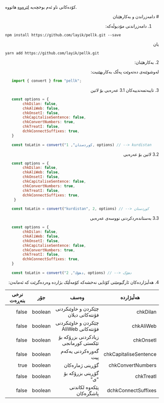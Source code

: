 کۆدەکانی ناو ئەم بوخچەیە [لێرەوە](https://kurdinus.com/pellk/) هاتووە.

<div dir="rtl">	
# دامەزراندن و بەکارهێنان

1. دامەزراندنی مۆدیوڵەکە:
</div>

`npm install https://github.com/layik/pellk.git --save`

<div dir="rtl">
   یان
</div>

`yarn add https://github.com/layik/pellk.git `

<div dir="rtl">
2. بەکارهێنان:

   لەوشوێنەی دەتەوێت پەڵک بەکاربهێنیت:
</div>

```javascript
   import { convert } from "pellk";
```

<div dir="rtl">
3. تایبەتمەندییەکان
3.1 عەرەبی بۆ لاتین
</div>

```javascript
   const options = {
		chkDilan: false,
		chkAliWeb: false,
		chkOnsetI: false,
		chkCapitaliseSentence: false,
		chkConvertNumbers: true,
		chkTreatI: false,
		dchkConnectSuffixes: true,
   }
	
   const toLatin = convert("کوردستان", 1, options) // --> kurdistan
```
<div dir="rtl">
   3.2 لاتین بۆ عەرەبی
</div>

```javascript
   const options = {
		chkDilan: false,
		chkAliWeb: false,
		chkOnsetI: false,
		chkCapitaliseSentence: false,
		chkConvertNumbers: true,
		chkTreatI: false,
		dchkConnectSuffixes: true,
    }
	
   const toLatin = convert("kurdistan", 2, options) // --> کوردستان
```

<div dir="rtl">
   3.3 بەستاندەردکردنی نووسەی عەرەبی
</div>

```javascript
   const options = {
		chkDilan: false,
		chkAliWeb: false,
		chkOnsetI: false,
		chkCapitaliseSentence: false,
		chkConvertNumbers: true,
		chkTreatI: false,
		dchkConnectSuffixes: true,
   }
	
   const toLatin = convert("دهۆك", 2, options) // --> دهۆک
```

<div dir="rtl">
4. هەڵبژاردەکان
ئارگیومێنی کۆتایی نەخشەکە کۆمەڵێک بژاردە وەردەگرێت کە ئەمانەن:


| هەڵبژاردە | وەسف | جۆر | نرخی بنەڕەت |
| ------------ | ------------ | ------------ | ------------ |
| chkDilan  | چێکردن و خاوێنکردنی فۆنتەکانی دیلان   |  boolean  | false  |
| chkAliWeb  |  چێکردن و خاوێنکردنی فۆنتەکانی AliWeb  | boolean  | false  |
| chkOnsetI | زیادکردنی بزرۆکە بۆ تێکستی کورمانجی | boolean  | false  |
| chkCapitaliseSentence  | گەورەکردنی یەکەم پیت  | boolean  |  false |
| chkConvertNumbers  | گۆڕینی ژمارەکان   | boolean  | true   |
| chkTreatI  | گۆڕینی بزرۆکە بۆ "ی"   | boolean  |  false  |
| dchkConnectSuffixes  |  پێکەوە لکاندنی پاشگرەکان  | boolean   | false  |

</div>
